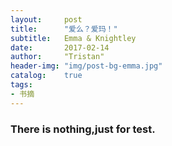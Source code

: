 ```yaml
---
layout:     post
title:      "爱么？爱玛！"
subtitle:   Emma & Knightley
date:       2017-02-14
author:     "Tristan"
header-img: "img/post-bg-emma.jpg"
catalog:    true
tags:
- 书摘
---
```


### There is nothing,just for test.